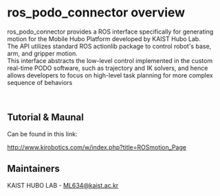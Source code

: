 # ros_podo_connector overview

ros_podo_connector provides a ROS interface specifically for generating motion for the Mobile
Hubo Platform developed by KAIST Hubo Lab.
</br>
The API utilizes standard ROS actionlib package to control robot's base, arm, and gripper
motion. 
</br>
This interface abstracts the low-level control implemented in the custom real-time
PODO software, such as trajectory and IK solvers, and hence allows developers to focus on
high-level task planning for more complex sequence of behaviors

</br>


## Tutorial & Maunal
Can be found in this link: </br>

http://www.kirobotics.com/w/index.php?title=ROSmotion_Page

Maintainers
----

KAIST HUBO LAB - ML634@kaist.ac.kr
